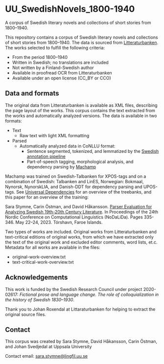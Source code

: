 # UU_SwedishNovels_1800-1940
A corpus of Swedish literary novels and collections of short stories from 1800–1940. 

This repository contains a corpus of Swedish literary novels and collections of short stories from 1800–1940. The data is sourced from [Litteraturbanken](https://litteraturbanken.se/). The works selected to fulfill the following criteria:
* From the period 1800–1940
* Written in Swedish; no translations are included
* Not written by a Finland-Swedish author
* Available in proofread OCR from Litteraturbanken
* Available under an open license (CC_BY or CCO)

## Data and formats
The original data from Litteraturbanken is available as XML files, describing the page layout of the works. This corpus contains the text extracted from the works and automatically analyzed versions.  The data is available in two formats:
* Text 
  - Raw text with light XML formatting
* Parsed
  - Automatically analyzed data in CoNLLU format:
     * Sentence segmented, tokenized, and lemmatized by the [Swedish annotation pipeline](https://github.com/robertostling/efselab)
     * Part-of-speech tagging, morphological analysis, and dependency parsing by [Machamp](https://github.com/machamp-nlp/machamp)
   
Machamp was trained on Swedish-Talbanken for  XPOS-tags and on a combination of Swedish: Talbanken and LinES, Norwegian: Bokmaal, Nynorsk, NynorskLIA, and Danish-DDT for dependency parsing and UPOS-tags. See [Universal Dependencies](https://universaldependencies.org/) for an overview of the treebanks, and this paper for an overview of the training:

Sara Stymne, Carin Östman, and David Håkansson. [Parser Evaluation for Analyzing Swedish 19th-20th Century Literature](https://aclanthology.org/2023.nodalida-1.35.pdf). In Proceedings of the 24th Nordic Conference on Computational Linguistics (NoDaLiDa). Pages 335-346. May 22–24, 2023. Tórshavn, Faroe Islands.

Two types of works are included. Original works from Litteraturbanken and text-critical editions of original works, from which we have extracted only the text of the original work and excluded editor comments, word lists, et.c. Metadata for all works are available in the files:
* original-work-overview.txt
* text-critical-work-overview.txt


## Acknowledgements
This work is funded by the Swedish Research Council under project 2020-02617: *Fictional prose and language change. The role of colloquialization in the history of Swedish 1830–1930*. 

Thank you to Johan Roxendal at Littaraturbanken for helping to extract the original source files.

## Contact
This corpus was created by Sara Stymne, David Håkansson, Carin Östman, and Johan Svedjedal at Uppsala University

Contact email: sara.stymne@lingfil.uu.se

